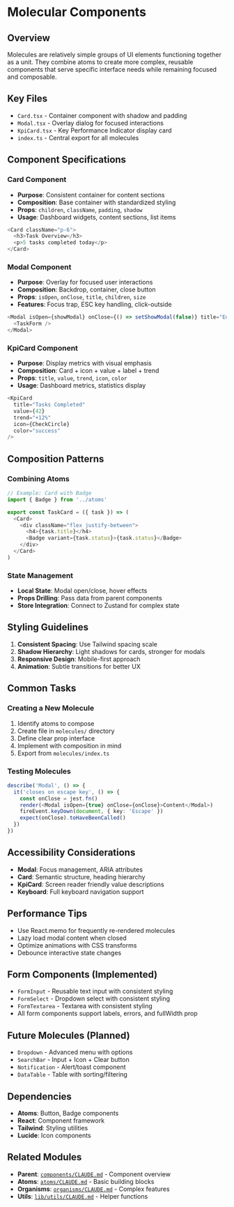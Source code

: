 # Molecular Components

## Overview
Molecules are relatively simple groups of UI elements functioning together as a unit. They combine atoms to create more complex, reusable components that serve specific interface needs while remaining focused and composable.

## Key Files
- `Card.tsx` - Container component with shadow and padding
- `Modal.tsx` - Overlay dialog for focused interactions
- `KpiCard.tsx` - Key Performance Indicator display card
- `index.ts` - Central export for all molecules

## Component Specifications

### Card Component
- **Purpose**: Consistent container for content sections
- **Composition**: Base container with standardized styling
- **Props**: `children`, `className`, `padding`, `shadow`
- **Usage**: Dashboard widgets, content sections, list items
```typescript
<Card className="p-6">
  <h3>Task Overview</h3>
  <p>5 tasks completed today</p>
</Card>
```

### Modal Component
- **Purpose**: Overlay for focused user interactions
- **Composition**: Backdrop, container, close button
- **Props**: `isOpen`, `onClose`, `title`, `children`, `size`
- **Features**: Focus trap, ESC key handling, click-outside
```typescript
<Modal isOpen={showModal} onClose={() => setShowModal(false)} title="Edit Task">
  <TaskForm />
</Modal>
```

### KpiCard Component
- **Purpose**: Display metrics with visual emphasis
- **Composition**: Card + icon + value + label + trend
- **Props**: `title`, `value`, `trend`, `icon`, `color`
- **Usage**: Dashboard metrics, statistics display
```typescript
<KpiCard 
  title="Tasks Completed"
  value={42}
  trend="+12%"
  icon={CheckCircle}
  color="success"
/>
```

## Composition Patterns

### Combining Atoms
```typescript
// Example: Card with Badge
import { Badge } from '../atoms'

export const TaskCard = ({ task }) => (
  <Card>
    <div className="flex justify-between">
      <h4>{task.title}</h4>
      <Badge variant={task.status}>{task.status}</Badge>
    </div>
  </Card>
)
```

### State Management
- **Local State**: Modal open/close, hover effects
- **Props Drilling**: Pass data from parent components
- **Store Integration**: Connect to Zustand for complex state

## Styling Guidelines
1. **Consistent Spacing**: Use Tailwind spacing scale
2. **Shadow Hierarchy**: Light shadows for cards, stronger for modals
3. **Responsive Design**: Mobile-first approach
4. **Animation**: Subtle transitions for better UX

## Common Tasks

### Creating a New Molecule
1. Identify atoms to compose
2. Create file in `molecules/` directory
3. Define clear prop interface
4. Implement with composition in mind
5. Export from `molecules/index.ts`

### Testing Molecules
```typescript
describe('Modal', () => {
  it('closes on escape key', () => {
    const onClose = jest.fn()
    render(<Modal isOpen={true} onClose={onClose}>Content</Modal>)
    fireEvent.keyDown(document, { key: 'Escape' })
    expect(onClose).toHaveBeenCalled()
  })
})
```

## Accessibility Considerations
- **Modal**: Focus management, ARIA attributes
- **Card**: Semantic structure, heading hierarchy
- **KpiCard**: Screen reader friendly value descriptions
- **Keyboard**: Full keyboard navigation support

## Performance Tips
- Use React.memo for frequently re-rendered molecules
- Lazy load modal content when closed
- Optimize animations with CSS transforms
- Debounce interactive state changes

## Form Components (Implemented)
- `FormInput` - Reusable text input with consistent styling
- `FormSelect` - Dropdown select with consistent styling  
- `FormTextarea` - Textarea with consistent styling
- All form components support labels, errors, and fullWidth prop

## Future Molecules (Planned)
- `Dropdown` - Advanced menu with options
- `SearchBar` - Input + Icon + Clear button
- `Notification` - Alert/toast component
- `DataTable` - Table with sorting/filtering

## Dependencies
- **Atoms**: Button, Badge components
- **React**: Component framework
- **Tailwind**: Styling utilities
- **Lucide**: Icon components

## Related Modules
- **Parent**: [`components/CLAUDE.md`](../CLAUDE.md) - Component overview
- **Atoms**: [`atoms/CLAUDE.md`](../atoms/CLAUDE.md) - Basic building blocks
- **Organisms**: [`organisms/CLAUDE.md`](../organisms/CLAUDE.md) - Complex features
- **Utils**: [`lib/utils/CLAUDE.md`](../../lib/utils/CLAUDE.md) - Helper functions